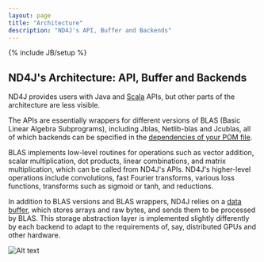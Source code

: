 ```yaml
---
layout: page
title: "Architecture"
description: "ND4J's API, Buffer and Backends"
---
```

{% include JB/setup %}

## ND4J's Architecture: API, Buffer and Backends

ND4J provides users with Java and [Scala](http://nd4j.org/scala.html) APIs, but other parts of the architecture are less visible. 

The APIs are essentially wrappers for different versions of BLAS (Basic Linear Algebra Subprograms), including Jblas, Netlib-blas and Jcublas, all of which backends can be specified in the [dependencies of your POM file](http://nd4j.org/dependencies.html). 

BLAS implements low-level routines for operations such as vector addition, scalar multiplication, dot products, linear combinations, and matrix multiplication, which can be called from ND4J's APIs. ND4J's higher-level operations include convolutions, fast Fourier transforms, various loss functions, transforms such as sigmoid or tanh, and reductions.

In addition to BLAS versions and BLAS wrappers, ND4J relies on a [data buffer](https://en.wikipedia.org/wiki/Data_buffer), which stores arrays and raw bytes, and sends them to be processed by BLAS. This storage abstraction layer is implemented slightly differently by each backend to adapt to the requirements of, say, distributed GPUs and other hardware.

![Alt text](../img/nd4j_architecture.png) 
